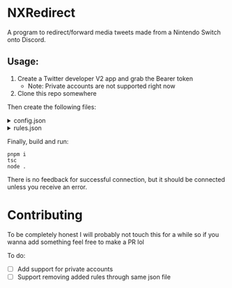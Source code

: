 # NXRedirect

A program to redirect/forward media tweets made from a Nintendo Switch onto Discord. 

## Usage:

1. Create a Twitter developer V2 app and grab the Bearer token
   - Note: Private accounts are not supported right now
2. Clone this repo somewhere


Then create the following files:

<details>
<summary>config.json</summary>
  
```json
{
    "checkSource": true,
    "autoReconnect": true,
    "logDebug": false,
    "token": "The bearer access token from your twitter app",
    "webhookUrl": "Discord webhook url to send stuff into"
}
```
`checkSource` will check the if the tweet source is tweeted from a switch ("Nintendo Switch Share")
`autoReconnect` will automatically reconnect to twitter if it drops
`logDebug` will log extra info like the tweet response to the console

----
</details>

<details>
<summary>rules.json</summary>

`value`: The filters and keywords to check against, works similar to twitter search
  - You can find a list of filter operators [here](https://developer.twitter.com/en/docs/twitter-api/tweets/search/integrate/build-a-query#list)
  
`tag`: Basically a display name for the value

Example:
```json
[
    {
        "value": "from:SplatoonNA has:media",
        "tag": "Media from Splatoon NA"
    },
    {
        "value": "from:ProChara -is:retweet has:media",
        "tag": "i am good at splatoon"
    },
    {
        "value": "from:azulcrescent has:media",
        "tag": "test tag"
    }
]
```
----
</details>

Finally, build and run:
```
pnpm i
tsc
node .
```

There is no feedback for successful connection, but it should be connected unless you receive an error.

# Contributing
To be completely honest I will probably not touch this for a while so if you wanna add something feel free to make a PR lol

To do:
- [ ] Add support for private accounts
- [ ] Support removing added rules through same json file
